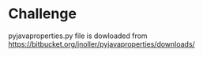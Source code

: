 # Challenge

pyjavaproperties.py file is dowloaded from https://bitbucket.org/jnoller/pyjavaproperties/downloads/ 
